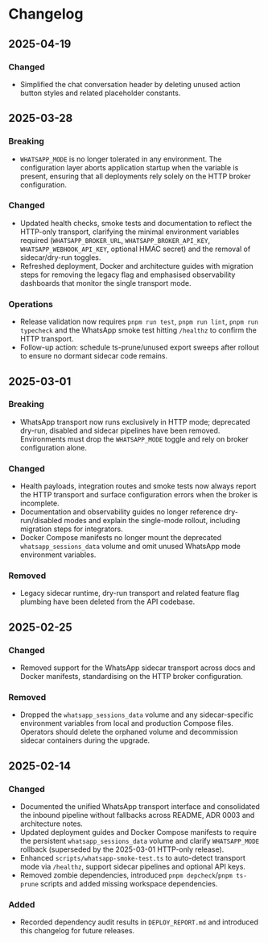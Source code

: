 # Changelog

## 2025-04-19

### Changed
- Simplified the chat conversation header by deleting unused action button styles and related placeholder constants.

## 2025-03-28

### Breaking
- `WHATSAPP_MODE` is no longer tolerated in any environment. The configuration layer aborts application startup when the variable is present, ensuring that all deployments rely solely on the HTTP broker configuration.

### Changed
- Updated health checks, smoke tests and documentation to reflect the HTTP-only transport, clarifying the minimal environment variables required (`WHATSAPP_BROKER_URL`, `WHATSAPP_BROKER_API_KEY`, `WHATSAPP_WEBHOOK_API_KEY`, optional HMAC secret) and the removal of sidecar/dry-run toggles.
- Refreshed deployment, Docker and architecture guides with migration steps for removing the legacy flag and emphasised observability dashboards that monitor the single transport mode.

### Operations
- Release validation now requires `pnpm run test`, `pnpm run lint`, `pnpm run typecheck` and the WhatsApp smoke test hitting `/healthz` to confirm the HTTP transport.
- Follow-up action: schedule ts-prune/unused export sweeps after rollout to ensure no dormant sidecar code remains.

## 2025-03-01

### Breaking
- WhatsApp transport now runs exclusively in HTTP mode; deprecated dry-run, disabled and sidecar pipelines have been removed. Environments must drop the `WHATSAPP_MODE` toggle and rely on broker configuration alone.

### Changed
- Health payloads, integration routes and smoke tests now always report the HTTP transport and surface configuration errors when the broker is incomplete.
- Documentation and observability guides no longer reference dry-run/disabled modes and explain the single-mode rollout, including migration steps for integrators.
- Docker Compose manifests no longer mount the deprecated `whatsapp_sessions_data` volume and omit unused WhatsApp mode environment variables.

### Removed
- Legacy sidecar runtime, dry-run transport and related feature flag plumbing have been deleted from the API codebase.
## 2025-02-25

### Changed
- Removed support for the WhatsApp sidecar transport across docs and Docker manifests, standardising on the HTTP broker configuration.

### Removed
- Dropped the `whatsapp_sessions_data` volume and any sidecar-specific environment variables from local and production Compose files. Operators should delete the orphaned volume and decommission sidecar containers during the upgrade.

## 2025-02-14

### Changed
- Documented the unified WhatsApp transport interface and consolidated the inbound pipeline without fallbacks across README, ADR 0003 and architecture notes.
- Updated deployment guides and Docker Compose manifests to require the persistent `whatsapp_sessions_data` volume and clarify `WHATSAPP_MODE` rollback (superseded by the 2025-03-01 HTTP-only release).
- Enhanced `scripts/whatsapp-smoke-test.ts` to auto-detect transport mode via `/healthz`, support sidecar pipelines and optional API keys.
- Removed zombie dependencies, introduced `pnpm depcheck`/`pnpm ts-prune` scripts and added missing workspace dependencies.

### Added
- Recorded dependency audit results in `DEPLOY_REPORT.md` and introduced this changelog for future releases.
